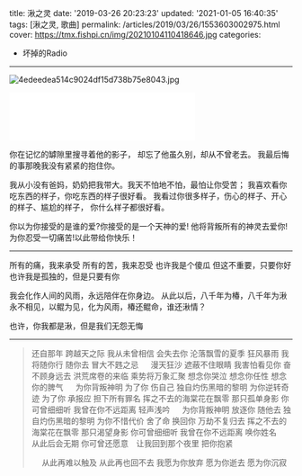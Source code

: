 title: 湫之灵
date: '2019-03-26 20:23:23'
updated: '2021-01-05 16:40:35'
tags: [湫之灵, 歌曲]
permalink: /articles/2019/03/26/1553603002975.html
cover: https://tmx.fishpi.cn/img/20210104110418646.jpg
categories: 
- 坏掉的Radio
---
![4edeedea514c9024df15d738b75e8043.jpg](https://tmx.fishpi.cn/img/20210104110418646.jpg)

<iframe frameborder="no" border="0" marginwidth="0" marginheight="0" width=330 height=86 src="//music.163.com/outchain/player?type=2&id=546579182&auto=1&height=66"></iframe>

你在记忆的罅隙里搜寻着他的影子，
却忘了他虽久别，却从不曾老去。
我最后悔的事那晚我没有紧紧的抱住你。

我从小没有爸妈，奶奶把我带大。我天不怕地不怕，最怕让你受苦；
我喜欢看你吃东西的样子，你吃东西的样子很好看。
我看过你很多样子，伤心的样子、开心的样子、尴尬的样子，
你什么样子都很好看。

你以为你接受的是谁的爱?你接受的是一个天神的爱!
他将背叛所有的神灵去爱你!为你忍受一切痛苦!以此带给你快乐！

---

所有的痛，我来承受
所有的苦，我来忍受
也许我是个傻瓜
但这不重要，只要你好
也许我是孤独的，但是只要有你

我会化作人间的风雨，永远陪伴在你身边。
从此以后，八千年为椿，八千年为湫
永不相见，以鲲为见，化为风雨，椿还鲲命，谁还湫情？

也许，你我都是湫，但是我们无怨无悔

---

> 还自那年 跨越天之际
> 我从未曾相信 会失去你
> 沦落飘雪的夏季
> 狂风暴雨
> 我将随你行 随你去
> 冒大不韪之忌
> &emsp;
> 漫天狂沙 遮蔽不住眼睛
> 我害怕看见你 奋不顾身远去
> 洪荒席卷的来临
> 乘势将万象汇聚
> 想念你哭泣 想念你任性
> 想念你的脾气
> &emsp;
> 为你背叛神明 为了你 伤自己
> 独自灼伤黑暗的黎明
> 为你逆转奇迹 为了你 承报应
> 担下所有罪名
> 挥之不去的海棠花在飘零
> 那只孤单身影
> 你可曾细细听 我曾在你不远距离
> 轻声浅吟
> &emsp;
> 为你背叛神明 放逐你 随他去
> 独自灼伤黑暗的黎明
> 为你不惜代价 舍了命 换回你
> 万劫不复归去
> 挥之不去的海棠花在飘零
> 那只渴望身影
> 你可曾细细听 我曾在你不远距离
> 唤你姓名
> &emsp;
> 从此后会无期
> 你可曾还愿意　让我回到那个夜里
> 把你抱紧
> 
> &emsp;
> 从此再难以触及
> 从此再也回不去
> 我愿为你放弃 愿为你逝去 愿为你沉寂

